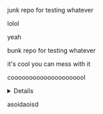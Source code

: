 junk repo for testing whatever

lolol

yeah

bunk repo for testing whatever


it's cool you can mess with it

cooooooooooooooooooool

<details>some stuff</details>


asoidaoisd
